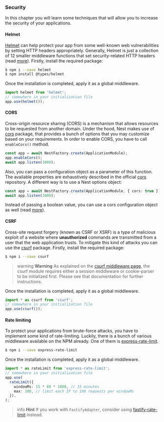 ### Security

In this chapter you will learn some techniques that will allow you to increase the security of your applications.

#### Helmet

[Helmet](https://github.com/helmetjs/helmet) can help protect your app from some well-known web vulnerabilities by setting HTTP headers appropriately. Generally, Helmet is just a collection of 12 smaller middleware functions that set security-related HTTP headers (read [more](https://github.com/helmetjs/helmet#how-it-works)). Firstly, install the required package:

```bash
$ npm i --save helmet
$ npm install @types/helmet
```

Once the installation is completed, apply it as a global middleware.

```typescript
import helmet from 'helmet';
// somewhere in your initialization file
app.use(helmet());
```
#### CORS

Cross-origin resource sharing (CORS) is a mechanism that allows resources to be requested from another domain. Under the hood, Nest makes use of [cors](https://github.com/expressjs/cors) package, that provides a bunch of options that you may customize based on your requirements. In order to enable CORS, you have to call `enableCors()` method.

```typescript
const app = await NestFactory.create(ApplicationModule);
app.enableCors();
await app.listen(3000);
```

Also, you can pass a configuration object as a parameter of this function. The available properties are exhaustively described in the official [cors](https://github.com/expressjs/cors) repository. A different way is to use a Nest options object:

```typescript
const app = await NestFactory.create(ApplicationModule, { cors: true });
await app.listen(3000);
```

Instead of passing a boolean value, you can use a cors configuration object as well (read [more](https://github.com/expressjs/cors#configuration-options)).

#### CSRF

Cross-site request forgery (known as CSRF or XSRF) is a type of malicious exploit of a website where **unauthorized** commands are transmitted from a user that the web application trusts. To mitigate this kind of attacks you can use the [csurf](https://github.com/expressjs/csurf) package. Firstly, install the required package:

```bash
$ npm i --save csurf
```

> warning **Warning** As explained on the [csurf middleware page](https://github.com/expressjs/csurf#csurf), the csurf module requires either a session middleware or cookie-parser to be initialized first.  Please see that documentation for further instructions.

Once the installation is completed, apply it as a global middleware.

```typescript
import * as csurf from 'csurf';
// somewhere in your initialization file
app.use(csurf());
```

#### Rate limiting

To protect your applications from brute-force attacks, you have to implement some kind of rate-limiting. Luckily, there is a bunch of various middleware available on the NPM already. One of them is [express-rate-limit](https://github.com/nfriedly/express-rate-limit).

```bash
$ npm i --save express-rate-limit
```

Once the installation is completed, apply it as a global middleware.

```typescript
import * as rateLimit from 'express-rate-limit';
// somewhere in your initialization file
app.use(
  rateLimit({
    windowMs: 15 * 60 * 1000, // 15 minutes
    max: 100, // limit each IP to 100 requests per windowMs
  }),
);
```

> info **Hint** If you work with `FastifyAdapter`, consider using [fastify-rate-limit](https://github.com/fastify/fastify-rate-limit) instead.
